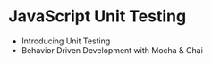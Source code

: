 # JavaScript Unit Testing
- Introducing Unit Testing
- Behavior Driven Development with Mocha & Chai